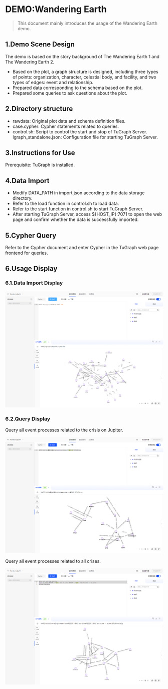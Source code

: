 # DEMO:Wandering Earth

> This document mainly introduces the usage of the Wandering Earth demo.

## 1.Demo Scene Design

The demo is based on the story background of The Wandering Earth 1 and The Wandering Earth 2.

- Based on the plot, a graph structure is designed, including three types of points: organization, character, celestial body, and facility, and two types of edges: event and relationship.
- Prepared data corresponding to the schema based on the plot.
- Prepared some queries to ask questions about the plot.

## 2.Directory structure

- rawdata: Original plot data and schema definition files.
- case.cypher: Cypher statements related to queries.
- control.sh: Script to control the start and stop of TuGraph Server.
lgraph_standalone.json: Configuration file for starting TuGraph Server.

## 3.Instructions for Use

Prerequisite: TuGraph is installed.

## 4.Data Import

- Modify DATA_PATH in import.json according to the data storage directory.
- Refer to the load function in control.sh to load data.
- Refer to the start function in control.sh to start TuGraph Server.
- After starting TuGraph Server, access ${HOST_IP}:7071 to open the web page and confirm whether the data is successfully imported.

## 5.Cypher Query

Refer to the Cypher document and enter Cypher in the TuGraph web page frontend for queries.

## 6.Usage Display

### 6.1.Data Import Display

![数据导入展示](../../../../images/wandering-earth-1.png)

### 6.2.Query Display
Query all event processes related to the crisis on Jupiter.

![数据导入展示](../../../../images/wandering-earth-2.png)

Query all event processes related to all crises.

![数据导入展示](../../../../images/wandering-earth-3.png)